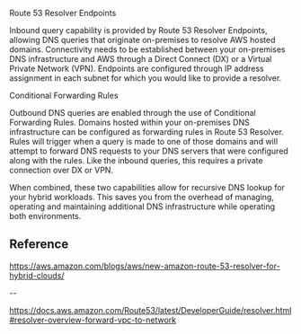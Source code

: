 Route 53 Resolver Endpoints

Inbound query capability is provided by Route 53 Resolver Endpoints, allowing DNS queries that originate on-premises to resolve AWS hosted domains. Connectivity needs to be established between your on-premises DNS infrastructure and AWS through a Direct Connect (DX) or a Virtual Private Network (VPN). Endpoints are configured through IP address assignment in each subnet for which you would like to provide a resolver.

 

Conditional Forwarding Rules

Outbound DNS queries are enabled through the use of Conditional Forwarding Rules. Domains hosted within your on-premises DNS infrastructure can be configured as forwarding rules in Route 53 Resolver. Rules will trigger when a query is made to one of those domains and will attempt to forward DNS requests to your DNS servers that were configured along with the rules. Like the inbound queries, this requires a private connection over DX or VPN.

 



When combined, these two capabilities allow for recursive DNS lookup for your hybrid workloads. This saves you from the overhead of managing, operating and maintaining additional DNS infrastructure while operating both environments.


## Reference
https://aws.amazon.com/blogs/aws/new-amazon-route-53-resolver-for-hybrid-clouds/


--

https://docs.aws.amazon.com/Route53/latest/DeveloperGuide/resolver.html#resolver-overview-forward-vpc-to-network
